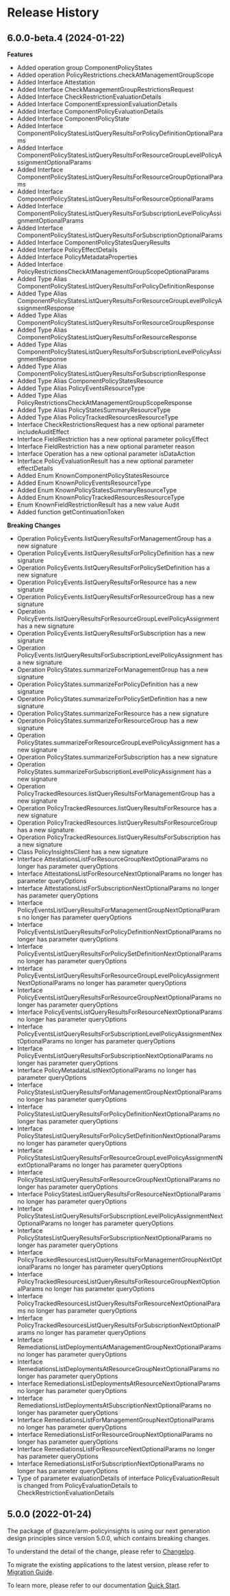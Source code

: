 # Release History
    
## 6.0.0-beta.4 (2024-01-22)
    
**Features**

  - Added operation group ComponentPolicyStates
  - Added operation PolicyRestrictions.checkAtManagementGroupScope
  - Added Interface Attestation
  - Added Interface CheckManagementGroupRestrictionsRequest
  - Added Interface CheckRestrictionEvaluationDetails
  - Added Interface ComponentExpressionEvaluationDetails
  - Added Interface ComponentPolicyEvaluationDetails
  - Added Interface ComponentPolicyState
  - Added Interface ComponentPolicyStatesListQueryResultsForPolicyDefinitionOptionalParams
  - Added Interface ComponentPolicyStatesListQueryResultsForResourceGroupLevelPolicyAssignmentOptionalParams
  - Added Interface ComponentPolicyStatesListQueryResultsForResourceGroupOptionalParams
  - Added Interface ComponentPolicyStatesListQueryResultsForResourceOptionalParams
  - Added Interface ComponentPolicyStatesListQueryResultsForSubscriptionLevelPolicyAssignmentOptionalParams
  - Added Interface ComponentPolicyStatesListQueryResultsForSubscriptionOptionalParams
  - Added Interface ComponentPolicyStatesQueryResults
  - Added Interface PolicyEffectDetails
  - Added Interface PolicyMetadataProperties
  - Added Interface PolicyRestrictionsCheckAtManagementGroupScopeOptionalParams
  - Added Type Alias ComponentPolicyStatesListQueryResultsForPolicyDefinitionResponse
  - Added Type Alias ComponentPolicyStatesListQueryResultsForResourceGroupLevelPolicyAssignmentResponse
  - Added Type Alias ComponentPolicyStatesListQueryResultsForResourceGroupResponse
  - Added Type Alias ComponentPolicyStatesListQueryResultsForResourceResponse
  - Added Type Alias ComponentPolicyStatesListQueryResultsForSubscriptionLevelPolicyAssignmentResponse
  - Added Type Alias ComponentPolicyStatesListQueryResultsForSubscriptionResponse
  - Added Type Alias ComponentPolicyStatesResource
  - Added Type Alias PolicyEventsResourceType
  - Added Type Alias PolicyRestrictionsCheckAtManagementGroupScopeResponse
  - Added Type Alias PolicyStatesSummaryResourceType
  - Added Type Alias PolicyTrackedResourcesResourceType
  - Interface CheckRestrictionsRequest has a new optional parameter includeAuditEffect
  - Interface FieldRestriction has a new optional parameter policyEffect
  - Interface FieldRestriction has a new optional parameter reason
  - Interface Operation has a new optional parameter isDataAction
  - Interface PolicyEvaluationResult has a new optional parameter effectDetails
  - Added Enum KnownComponentPolicyStatesResource
  - Added Enum KnownPolicyEventsResourceType
  - Added Enum KnownPolicyStatesSummaryResourceType
  - Added Enum KnownPolicyTrackedResourcesResourceType
  - Enum KnownFieldRestrictionResult has a new value Audit
  - Added function getContinuationToken

**Breaking Changes**

  - Operation PolicyEvents.listQueryResultsForManagementGroup has a new signature
  - Operation PolicyEvents.listQueryResultsForPolicyDefinition has a new signature
  - Operation PolicyEvents.listQueryResultsForPolicySetDefinition has a new signature
  - Operation PolicyEvents.listQueryResultsForResource has a new signature
  - Operation PolicyEvents.listQueryResultsForResourceGroup has a new signature
  - Operation PolicyEvents.listQueryResultsForResourceGroupLevelPolicyAssignment has a new signature
  - Operation PolicyEvents.listQueryResultsForSubscription has a new signature
  - Operation PolicyEvents.listQueryResultsForSubscriptionLevelPolicyAssignment has a new signature
  - Operation PolicyStates.summarizeForManagementGroup has a new signature
  - Operation PolicyStates.summarizeForPolicyDefinition has a new signature
  - Operation PolicyStates.summarizeForPolicySetDefinition has a new signature
  - Operation PolicyStates.summarizeForResource has a new signature
  - Operation PolicyStates.summarizeForResourceGroup has a new signature
  - Operation PolicyStates.summarizeForResourceGroupLevelPolicyAssignment has a new signature
  - Operation PolicyStates.summarizeForSubscription has a new signature
  - Operation PolicyStates.summarizeForSubscriptionLevelPolicyAssignment has a new signature
  - Operation PolicyTrackedResources.listQueryResultsForManagementGroup has a new signature
  - Operation PolicyTrackedResources.listQueryResultsForResource has a new signature
  - Operation PolicyTrackedResources.listQueryResultsForResourceGroup has a new signature
  - Operation PolicyTrackedResources.listQueryResultsForSubscription has a new signature
  - Class PolicyInsightsClient has a new signature
  - Interface AttestationsListForResourceGroupNextOptionalParams no longer has parameter queryOptions
  - Interface AttestationsListForResourceNextOptionalParams no longer has parameter queryOptions
  - Interface AttestationsListForSubscriptionNextOptionalParams no longer has parameter queryOptions
  - Interface PolicyEventsListQueryResultsForManagementGroupNextOptionalParams no longer has parameter queryOptions
  - Interface PolicyEventsListQueryResultsForPolicyDefinitionNextOptionalParams no longer has parameter queryOptions
  - Interface PolicyEventsListQueryResultsForPolicySetDefinitionNextOptionalParams no longer has parameter queryOptions
  - Interface PolicyEventsListQueryResultsForResourceGroupLevelPolicyAssignmentNextOptionalParams no longer has parameter queryOptions
  - Interface PolicyEventsListQueryResultsForResourceGroupNextOptionalParams no longer has parameter queryOptions
  - Interface PolicyEventsListQueryResultsForResourceNextOptionalParams no longer has parameter queryOptions
  - Interface PolicyEventsListQueryResultsForSubscriptionLevelPolicyAssignmentNextOptionalParams no longer has parameter queryOptions
  - Interface PolicyEventsListQueryResultsForSubscriptionNextOptionalParams no longer has parameter queryOptions
  - Interface PolicyMetadataListNextOptionalParams no longer has parameter queryOptions
  - Interface PolicyStatesListQueryResultsForManagementGroupNextOptionalParams no longer has parameter queryOptions
  - Interface PolicyStatesListQueryResultsForPolicyDefinitionNextOptionalParams no longer has parameter queryOptions
  - Interface PolicyStatesListQueryResultsForPolicySetDefinitionNextOptionalParams no longer has parameter queryOptions
  - Interface PolicyStatesListQueryResultsForResourceGroupLevelPolicyAssignmentNextOptionalParams no longer has parameter queryOptions
  - Interface PolicyStatesListQueryResultsForResourceGroupNextOptionalParams no longer has parameter queryOptions
  - Interface PolicyStatesListQueryResultsForResourceNextOptionalParams no longer has parameter queryOptions
  - Interface PolicyStatesListQueryResultsForSubscriptionLevelPolicyAssignmentNextOptionalParams no longer has parameter queryOptions
  - Interface PolicyStatesListQueryResultsForSubscriptionNextOptionalParams no longer has parameter queryOptions
  - Interface PolicyTrackedResourcesListQueryResultsForManagementGroupNextOptionalParams no longer has parameter queryOptions
  - Interface PolicyTrackedResourcesListQueryResultsForResourceGroupNextOptionalParams no longer has parameter queryOptions
  - Interface PolicyTrackedResourcesListQueryResultsForResourceNextOptionalParams no longer has parameter queryOptions
  - Interface PolicyTrackedResourcesListQueryResultsForSubscriptionNextOptionalParams no longer has parameter queryOptions
  - Interface RemediationsListDeploymentsAtManagementGroupNextOptionalParams no longer has parameter queryOptions
  - Interface RemediationsListDeploymentsAtResourceGroupNextOptionalParams no longer has parameter queryOptions
  - Interface RemediationsListDeploymentsAtResourceNextOptionalParams no longer has parameter queryOptions
  - Interface RemediationsListDeploymentsAtSubscriptionNextOptionalParams no longer has parameter queryOptions
  - Interface RemediationsListForManagementGroupNextOptionalParams no longer has parameter queryOptions
  - Interface RemediationsListForResourceGroupNextOptionalParams no longer has parameter queryOptions
  - Interface RemediationsListForResourceNextOptionalParams no longer has parameter queryOptions
  - Interface RemediationsListForSubscriptionNextOptionalParams no longer has parameter queryOptions
  - Type of parameter evaluationDetails of interface PolicyEvaluationResult is changed from PolicyEvaluationDetails to CheckRestrictionEvaluationDetails
    
    
## 5.0.0 (2022-01-24)

The package of @azure/arm-policyinsights is using our next generation design principles since version 5.0.0, which contains breaking changes.

To understand the detail of the change, please refer to [Changelog](https://aka.ms/js-track2-changelog).

To migrate the existing applications to the latest version, please refer to [Migration Guide](https://aka.ms/js-track2-migration-guide).

To learn more, please refer to our documentation [Quick Start](https://aka.ms/js-track2-quickstart).
